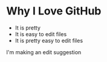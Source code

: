 # Why I Love GitHub

* It is pretty
* It is easy to edit files
* It is pretty easy to edit files


I'm making an edit suggestion
